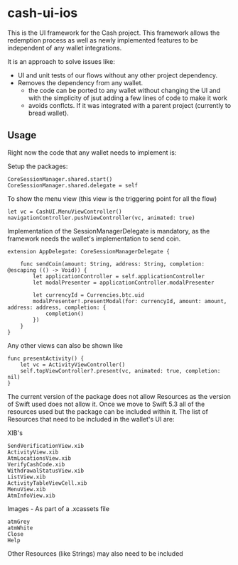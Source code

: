 # cash-ui-ios

This is the UI framework for the Cash project.
This framework allows the redemption process as well as newly implemented features to be independent of any wallet integrations.

It is an approach to solve issues like:
* UI and unit tests of our flows without any other project dependency.
* Removes the dependency from any wallet. 
  * the code can be ported to any wallet without changing the UI and with the simplicity of jsut adding a few lines of code to make it work
  * avoids conflcts. If it was integrated with a parent project (currently to bread wallet).
  

## Usage

Right now the code that any wallet needs to implement is:

Setup the packages:
````
CoreSessionManager.shared.start()
CoreSessionManager.shared.delegate = self
````

To show the menu view (this view is the triggering point for all the flow)
````
let vc = CashUI.MenuViewController()
navigationController.pushViewController(vc, animated: true)
````

Implementation of the SessionManagerDelegate is mandatory, as the framework needs the wallet's implementation to send coin. 
````
extension AppDelegate: CoreSessionManagerDelegate {
    
    func sendCoin(amount: String, address: String, completion: @escaping (() -> Void)) {
        let applicationController = self.applicationController
        let modalPresenter = applicationController.modalPresenter
        
        let currencyId = Currencies.btc.uid
        modalPresenter!.presentModal(for: currencyId, amount: amount, address: address, completion: {
            completion()
        })
    }
}
````


Any other views can also be shown like
````
func presentActivity() {
    let vc = ActivityViewController()
    self.topViewController?.present(vc, animated: true, completion: nil)
}
````

The current version of the package does not allow Resources as the version of Swift used does not allow it. Once we move to Swift 5.3 all of the resources used but the package can be included within it. The list of Resources that need to be included in the wallet's UI are:

XIB's
````
SendVerificationView.xib
ActivityView.xib
AtmLocationsView.xib
VerifyCashCode.xib
WithdrawalStatusView.xib
ListView.xib
ActivityTableViewCell.xib
MenuView.xib
AtmInfoView.xib
````

Images - As part of a .xcassets file
````
atmGrey
atmWhite
Close
Help
````

Other Resources (like Strings) may also need to be included
